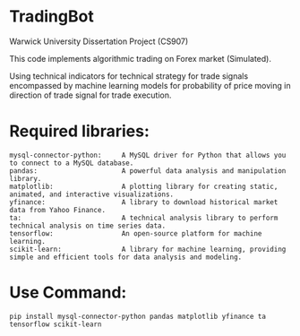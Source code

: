# TradingBot
Warwick University Dissertation Project (CS907)

This code implements algorithmic trading on Forex market (Simulated).

Using technical indicators for technical strategy for trade signals encompassed by machine learning models for probability of price moving in direction of trade signal for trade execution.

# Required libraries:
```
mysql-connector-python:     A MySQL driver for Python that allows you to connect to a MySQL database.
pandas:                     A powerful data analysis and manipulation library.
matplotlib:                 A plotting library for creating static, animated, and interactive visualizations.
yfinance:                   A library to download historical market data from Yahoo Finance.
ta:                         A technical analysis library to perform technical analysis on time series data.
tensorflow:                 An open-source platform for machine learning.
scikit-learn:               A library for machine learning, providing simple and efficient tools for data analysis and modeling.
```


# Use Command:
```
pip install mysql-connector-python pandas matplotlib yfinance ta tensorflow scikit-learn
```
